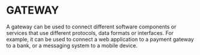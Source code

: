 # GATEWAY

A gateway can be used to connect different software components or services that use different protocols, data formats or interfaces. For example, it can be used to connect a web application to a payment gateway to a bank, or a messaging system to a mobile device.